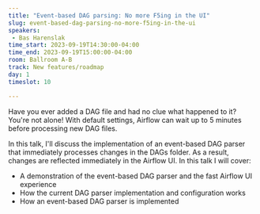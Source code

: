 ```yaml
---
title: "Event-based DAG parsing: No more F5ing in the UI"
slug: event-based-dag-parsing-no-more-f5ing-in-the-ui
speakers:
 - Bas Harenslak
time_start: 2023-09-19T14:30:00-04:00
time_end: 2023-09-19T15:00:00-04:00
room: Ballroom A-B
track: New features/roadmap
day: 1
timeslot: 10

---
```


Have you ever added a DAG file and had no clue what happened to it? You're not alone! With default settings, Airflow can wait up to 5 minutes before processing new DAG files.

In this talk, I'll discuss the implementation of an event-based DAG parser that immediately processes changes in the DAGs folder. As a result, changes are reflected immediately in the Airflow UI. In this talk I will cover: 
 
 * A demonstration of the event-based DAG parser and the fast Airflow UI experience 
 * How the current DAG parser implementation and configuration works
 * How an event-based DAG parser is implemented
